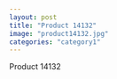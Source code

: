 ```yaml
---
layout: post
title: "Product 14132"
image: "product14132.jpg"
categories: "category1"
---
```

Product 14132

